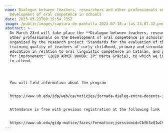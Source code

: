 ```yaml
---
name: Dialogue between teachers, researchers and other professionals on the
  Development of oral competence in schools
date: 2023-03-23T09:15:54.735Z
image: /public/images/captura-de-pantalla-2023-07-18-a-las-23.07.32.png
abstract: >-
  On March 23rd will take place the **Dialogue between teachers, researchers and
  other professionals on the Development of oral competence in schools**,
  organized by the research project "Standards for the evaluation of the
  training quality of teachers of early childhood, primary and secondary
  education in relation to oral linguistic competence in Catalan, and proposals
  for improvement" (2020 ARMIF 00008; IP: Marta Gràcia), to which we invite you
  to attend.




  You will find information about the program 


  https://www.ub.edu/idp/web/ca/noticies/jornada-dialeg-entre-docents-investigadores-i-altres-professionals-sobre-el


  Attendance is free with previous registration at the following link 


  https://www.ub.edu/gidp-matice/faces/formatice;jsessionid=CbfK3vQIwC9F0GzTFTCpHgcpBt9m96RDMjhLtTdPnG6t168fZUR_!45960688?curs=56473
---
```

